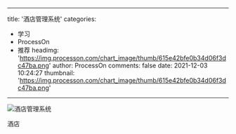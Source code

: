 
---
title: '酒店管理系统'
categories: 
 - 学习
 - ProcessOn
 - 推荐
headimg: 'https://img.processon.com/chart_image/thumb/615e42bfe0b34d06f3dc47ba.png'
author: ProcessOn
comments: false
date: 2021-12-03 10:24:27
thumbnail: 'https://img.processon.com/chart_image/thumb/615e42bfe0b34d06f3dc47ba.png'
---

<div>   
<img class="thumb" alt="酒店管理系统" src="https://img.processon.com/chart_image/thumb/615e42bfe0b34d06f3dc47ba.png" referrerpolicy="no-referrer">
<p>酒店</p>  
</div>
            